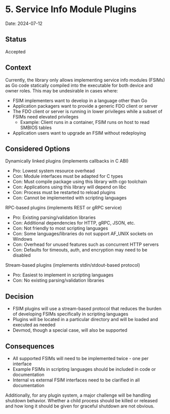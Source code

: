 # 5. Service Info Module Plugins

Date: 2024-07-12

## Status

Accepted

## Context

Currently, the library only allows implementing service info modules (FSIMs) as Go code statically compiled into the executable for both device and owner roles. This may be undesirable in cases where:

- FSIM implementers want to develop in a language other than Go
- Application packagers want to provide a generic FDO client or server
- The FDO client or server is running in lower privileges while a subset of FSIMs need elevated privileges
    - Example: Client runs in a container, FSIM runs on host to read SMBIOS tables
- Application users want to upgrade an FSIM without redeploying

## Considered Options

Dynamically linked plugins (implements callbacks in C ABI)

- Pro: Lowest system resource overhead
- Con: Module interfaces must be adapted for C types
- Con: Must compile package using this library with cgo toolchain
- Con: Applications using this library will depend on libc
- Con: Process must be restarted to reload plugins
- Con: Cannot be implemented with scripting languages

RPC-based plugins (implements REST or gRPC service)

- Pro: Existing parsing/validation libraries
- Con: Additional dependencies for HTTP, gRPC, JSON, etc.
- Con: Not friendly to most scripting languages
- Con: Some languages/libraries do not support AF_UNIX sockets on Windows
- Con: Overhead for unused features such as concurrent HTTP servers
- Con: Defaults for timeouts, auth, and encryption may need to be disabled

Stream-based plugins (implements stdin/stdout-based protocol)

- Pro: Easiest to implement in scripting languages
- Con: No existing parsing/validation libraries

## Decision

- FSIM plugins will use a stream-based protocol that reduces the burden of developing FSIMs specifically in scripting languages
- Plugins will be located in a particular directory and will be loaded and executed as needed
- Devmod, though a special case, will also be supported

## Consequences

- All supported FSIMs will need to be implemented twice - one per interface
- Example FSIMs in scripting languages should be included in code or documentation
- Internal vs external FSIM interfaces need to be clarified in all documentation

Additionally, for any plugin system, a major challenge will be handling shutdown behavior. Whether a child process should be killed or released and how long it should be given for graceful shutdown are not obvious.
